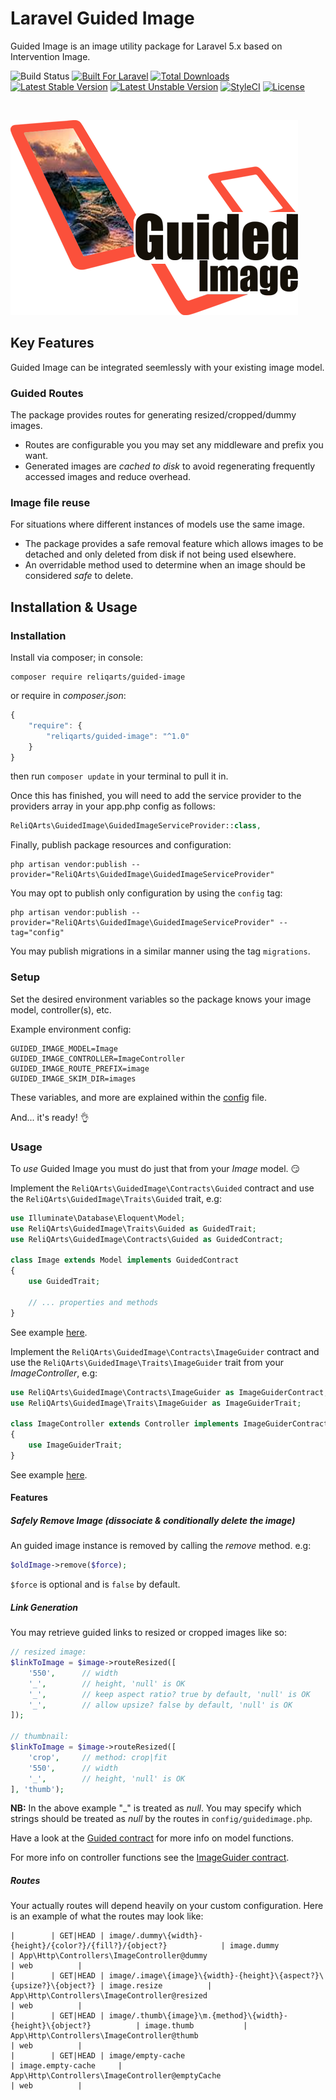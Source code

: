 # Laravel Guided Image

Guided Image is an image utility package for Laravel 5.x based on Intervention Image.

![Build Status](https://img.shields.io/circleci/project/reliqarts/laravel-guided-image.svg?style=flat-square)
[![Built For Laravel](https://img.shields.io/badge/built%20for-laravel-red.svg?style=flat-square)](http://laravel.com)
[![Total Downloads](https://poser.pugx.org/reliqarts/guided-image/downloads?format=flat-square)](https://packagist.org/packages/reliqarts/guided-image)
[![Latest Stable Version](https://poser.pugx.org/reliqarts/guided-image/version?format=flat-square)](https://packagist.org/packages/reliqarts/guided-image)
[![Latest Unstable Version](https://poser.pugx.org/reliqarts/guided-image/v/unstable?format=flat-square)](//packagist.org/packages/reliqarts/guided-image)
[![StyleCI](https://styleci.io/repos/71434979/shield?branch=master)](https://styleci.io/repos/71434979)
[![License](https://poser.pugx.org/reliqarts/guided-image/license?format=flat-square)](https://packagist.org/packages/reliqarts/guided-image)

&nbsp;

[![Guided Image for Laravel](https://raw.githubusercontent.com/reliqarts/laravel-guided-image/master/docs/images/logo.png)](#)

## Key Features

Guided Image can be integrated seemlessly with your existing image model.

### Guided Routes

The package provides routes for generating resized/cropped/dummy images. 
- Routes are configurable you you may set any middleware and prefix you want.
- Generated images are *cached to disk* to avoid regenerating frequently accessed images and reduce overhead.

### Image file reuse

For situations where different instances of models use the same image.
- The package provides a safe removal feature which allows images to be detached and only deleted from disk if not being used elsewhere.
- An overridable method used to determine when an image should be considered *safe* to delete. 

## Installation & Usage

### Installation

Install via composer; in console: 
```
composer require reliqarts/guided-image
``` 
or require in *composer.json*:
```js
{
    "require": {
        "reliqarts/guided-image": "^1.0"
    }
}
```
then run `composer update` in your terminal to pull it in.

Once this has finished, you will need to add the service provider to the providers array in your app.php config as follows:

```php
ReliQArts\GuidedImage\GuidedImageServiceProvider::class,
```

Finally, publish package resources and configuration:

```
php artisan vendor:publish --provider="ReliQArts\GuidedImage\GuidedImageServiceProvider"
``` 

You may opt to publish only configuration by using the `config` tag:

```
php artisan vendor:publish --provider="ReliQArts\GuidedImage\GuidedImageServiceProvider" --tag="config"
``` 
You may publish migrations in a similar manner using the tag `migrations`.

### Setup

Set the desired environment variables so the package knows your image model, controller(s), etc. 

Example environment config:
```
GUIDED_IMAGE_MODEL=Image
GUIDED_IMAGE_CONTROLLER=ImageController
GUIDED_IMAGE_ROUTE_PREFIX=image
GUIDED_IMAGE_SKIM_DIR=images
```

These variables, and more are explained within the [config](https://github.com/ReliQArts/laravel-guided-image/blob/master/src/config/config.php) file.

And... it's ready! :ok_hand:

### Usage

To *use* Guided Image you must do just that from your *Image* model. :smirk:

Implement the `ReliQArts\GuidedImage\Contracts\Guided` contract and use the `ReliQArts\GuidedImage\Traits\Guided` trait, e.g:

```php
use Illuminate\Database\Eloquent\Model;
use ReliQArts\GuidedImage\Traits\Guided as GuidedTrait;
use ReliQArts\GuidedImage\Contracts\Guided as GuidedContract;

class Image extends Model implements GuidedContract
{
    use GuidedTrait;

    // ... properties and methods
}
```
See example [here](https://github.com/ReliQArts/laravel-guided-image/blob/master/docs/examples/Image.php).

Implement the `ReliQArts\GuidedImage\Contracts\ImageGuider` contract and use the `ReliQArts\GuidedImage\Traits\ImageGuider` trait from your *ImageController*, e.g:

```php
use ReliQArts\GuidedImage\Contracts\ImageGuider as ImageGuiderContract;
use ReliQArts\GuidedImage\Traits\ImageGuider as ImageGuiderTrait;

class ImageController extends Controller implements ImageGuiderContract
{
    use ImageGuiderTrait;
}
```
See example [here](https://github.com/ReliQArts/laravel-guided-image/blob/master/docs/examples/ImageController.php).

#### Features

##### Safely Remove Image (dissociate & conditionally delete the image)

An guided image instance is removed by calling the *remove* method. e.g:

```php
$oldImage->remove($force);
```
`$force` is optional and is `false` by default.

##### Link Generation

You may retrieve guided links to resized or cropped images like so:

```php
// resized image:
$linkToImage = $image->routeResized([
    '550',      // width
    '_',        // height, 'null' is OK 
    '_',        // keep aspect ratio? true by default, 'null' is OK
    '_',        // allow upsize? false by default, 'null' is OK
]);

// thumbnail:
$linkToImage = $image->routeResized([
    'crop',     // method: crop|fit
    '550',      // width
    '_',        // height, 'null' is OK 
], 'thumb');
```
**NB:** In the above example "_" is treated as *null*. You may specify which strings should be treated as *null* by the routes in `config/guidedimage.php`. 

Have a look at the [Guided contract](https://github.com/ReliQArts/laravel-guided-image/blob/master/src/ReliQArts/GuidedImage/Contracts/Guided.php) for more info on model functions.

For more info on controller functions see the [ImageGuider contract](https://github.com/ReliQArts/laravel-guided-image/blob/master/src/ReliQArts/GuidedImage/Contracts/ImageGuider.php).

##### Routes

Your actually routes will depend heavily on your custom configuration. Here is an example of what the routes may look like:

```
|        | GET|HEAD | image/.dummy\{width}-{height}/{color?}/{fill?}/{object?}            | image.dummy           | App\Http\Controllers\ImageController@dummy                             | web          |
|        | GET|HEAD | image/.image\{image}\{width}-{height}\{aspect?}\{upsize?}\{object?} | image.resize          | App\Http\Controllers\ImageController@resized                           | web          |
|        | GET|HEAD | image/.thumb\{image}\m.{method}\{width}-{height}\{object?}          | image.thumb           | App\Http\Controllers\ImageController@thumb                             | web          |
|        | GET|HEAD | image/empty-cache                                                   | image.empty-cache     | App\Http\Controllers\ImageController@emptyCache                        | web          |

```

